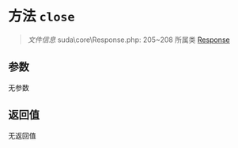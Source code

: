 # 方法 `close`

> *文件信息* suda\core\Response.php: 205~208
> 所属类 [Response](../Response.md)




## 参数


无参数


## 返回值

无返回值
